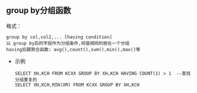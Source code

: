 ## group by分组函数

格式：

```plsql
group by col,col2,... [having condition]
以 group by后的字段作为分组条件,将值相同的放在一个分组
having后跟聚合函数: avg(),count(),sum(),min(),max()等
```

- 示例

  ```plsql
  SELECT XH,KCH FROM KCXX GROUP BY XH,KCH HAVING COUNT(1) > 1  --查找分组重复的
  SELECT XH,KCH,MIN(XM) FROM KCXX GROUP BY XH,KCH 
  ```

  